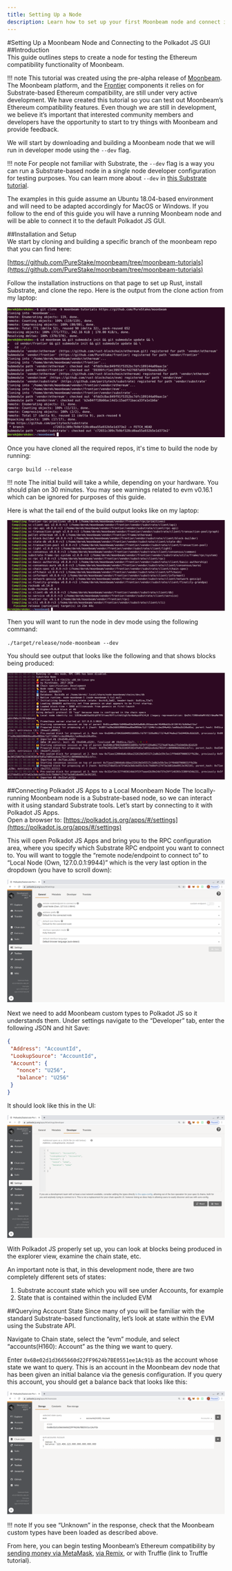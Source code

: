 ```yaml
---
title: Setting Up a Node
description: Learn how to set up your first Moonbeam node and connect it to the Polkadot JS GUI.
---
```


#Setting Up a Moonbeam Node and Connecting to the Polkadot JS GUI  
##Introduction  
This guide outlines steps to create a node for testing the Ethereum compatibility functionality of Moonbeam.

!!! note
    This tutorial was created using the pre-alpha release of [Moonbeam](https://github.com/PureStake/moonbeam/tree/crystalin-moonbeam-frontier). The Moonbeam platform, and the [Frontier](https://github.com/paritytech/frontier) components it relies on for Substrate-based Ethereum compatibility, are still under very active development.  We have created this tutorial so you can test out Moonbeam’s Ethereum compatibility features.  Even though we are still in development, we believe it’s important that interested community members and developers have the opportunity to start to try things with Moonbeam and provide feedback.

We will start by downloading and building a Moonbeam node that we will run in developer mode using the `--dev` flag.  

!!! note
     For people not familiar with Substrate, the `--dev` flag is a way you can run a Substrate-based node in a single node developer configuration for testing purposes.  You can learn more about `--dev` in [this Substrate tutorial](https://substrate.dev/docs/en/tutorials/create-your-first-substrate-chain/interact).

The examples in this guide assume an Ubuntu 18.04-based environment and will need to be adapted accordingly for MacOS or Windows.  If you follow to the end of this guide you will have a running Moonbeam node and will be able to connect it to the default Polkadot JS GUI.

##Installation and Setup  
We start by cloning and building a specific branch of the moonbeam repo that you can find here:

[https://github.com/PureStake/moonbeam/tree/moonbeam-tutorials](https://github.com/PureStake/moonbeam/tree/moonbeam-tutorials)

Follow the installation instructions on that page to set up Rust, install Substrate, and clone the repo.  Here is the output from the clone action from my laptop:

![Output from clone action](/images/setting-up-node-1.png)

Once you have cloned all the required repos, it's time to build the node by running:

`cargo build --release`

!!! note
    The initial build will take a while, depending on your hardware. You should plan on 30 minutes.  You may see warnings related to evm v0.16.1 which can be ignored for purposes of this guide.
   
Here is what the tail end of the build output looks like on my laptop:

![End of build output](/images/setting-up-node-2.png)

Then you will want to run the node in dev mode using the following command:

`./target/release/node-moonbeam --dev`

You should see output that looks like the following and that shows blocks being produced:

![Output shows blocks being produced](/images/setting-up-node-3.png)

##Connecting Polkadot JS Apps to a Local Moonbeam Node
The locally-running Moonbeam node is a Substrate-based node, so we can interact with it using standard Substrate tools.  Let’s start by connecting to it with Polkadot JS Apps.  
Open a browser to: [https://polkadot.js.org/apps/#/settings](https://polkadot.js.org/apps/#/settings)

This will open Polkadot JS Apps and bring you to the RPC configuration area, where you specify which Substrate RPC endpoint you want to connect to.  You will want to toggle the “remote node/endpoint to connect to” to “Local Node (Own, 127.0.0.1:9944)” which is the very last option in the dropdown (you have to scroll down):

![Select Local Node](/images/setting-up-node-4.png)

Next we need to add Moonbeam custom types to Polkadot JS so it understands them.  Under settings navigate to the “Developer” tab, enter the following JSON and hit Save:

``` json
{
 "Address": "AccountId",
 "LookupSource": "AccountId",
 "Account": {
   "nonce": "U256",
   "balance": "U256"
 }
}
```

It should look like this in the UI:

![Node selected in UI](/images/setting-up-node-5.png)

With Polkadot JS properly set up, you can look at blocks being produced in the explorer view, examine the chain state, etc.

An important note is that, in this development node, there are two completely different sets of states:
1. Substrate account state which you will see under Accounts, for example
2. State that is contained within the included EVM

##Querying Account State
Since many of you will be familiar with the standard Substrate-based functionality, let’s look at state within the EVM using the Substrate API.

Navigate to Chain state, select the “evm” module, and select “accounts(H160): Account” as the thing we want to query.  

Enter `0x6Be02d1d3665660d22FF9624b7BE0551ee1Ac91b` as the account whose state we want to query.  This is an account in the Moonbeam dev node that has been given an initial balance via the genesis configuration.  If you query this account, you should get a balance back that looks like this:

![Querying the account](/images/setting-up-node-6.png)

!!! note
    If you see “Unknown” in the response, check that the Moonbeam custom types have been loaded as described above.

From here, you can begin testing Moonbeam’s Ethereum compatibility by [sending money via MetaMask](/getting-started/using-metamask/), [via Remix](/getting-started/using-remix/), or with Truffle (link to Truffle tutorial).
